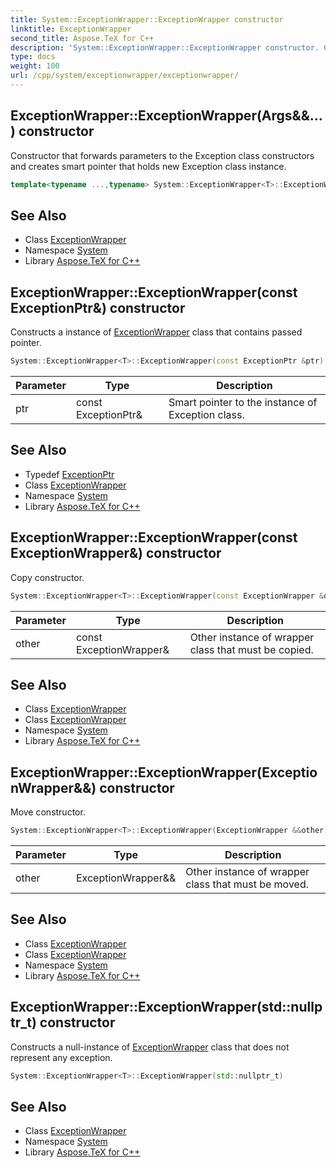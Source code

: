 ```yaml
---
title: System::ExceptionWrapper::ExceptionWrapper constructor
linktitle: ExceptionWrapper
second_title: Aspose.TeX for C++
description: 'System::ExceptionWrapper::ExceptionWrapper constructor. Constructor that forwards parameters to the Exception class constructors and creates smart pointer that holds new Exception class instance in C++.'
type: docs
weight: 100
url: /cpp/system/exceptionwrapper/exceptionwrapper/
---
```

## ExceptionWrapper::ExceptionWrapper(Args\&&...) constructor


Constructor that forwards parameters to the Exception class constructors and creates smart pointer that holds new Exception class instance.

```cpp
template<typename ...,typename> System::ExceptionWrapper<T>::ExceptionWrapper(Args &&...args)
```

## See Also

* Class [ExceptionWrapper](../)
* Namespace [System](../../)
* Library [Aspose.TeX for C++](../../../)
## ExceptionWrapper::ExceptionWrapper(const ExceptionPtr\&) constructor


Constructs a instance of [ExceptionWrapper](../) class that contains passed pointer.

```cpp
System::ExceptionWrapper<T>::ExceptionWrapper(const ExceptionPtr &ptr)
```


| Parameter | Type | Description |
| --- | --- | --- |
| ptr | const ExceptionPtr\& | Smart pointer to the instance of Exception class. |

## See Also

* Typedef [ExceptionPtr](../../exceptionptr/)
* Class [ExceptionWrapper](../)
* Namespace [System](../../)
* Library [Aspose.TeX for C++](../../../)
## ExceptionWrapper::ExceptionWrapper(const ExceptionWrapper\&) constructor


Copy constructor.

```cpp
System::ExceptionWrapper<T>::ExceptionWrapper(const ExceptionWrapper &other)
```


| Parameter | Type | Description |
| --- | --- | --- |
| other | const ExceptionWrapper\& | Other instance of wrapper class that must be copied. |

## See Also

* Class [ExceptionWrapper](../)
* Class [ExceptionWrapper](../)
* Namespace [System](../../)
* Library [Aspose.TeX for C++](../../../)
## ExceptionWrapper::ExceptionWrapper(ExceptionWrapper\&&) constructor


Move constructor.

```cpp
System::ExceptionWrapper<T>::ExceptionWrapper(ExceptionWrapper &&other) noexcept
```


| Parameter | Type | Description |
| --- | --- | --- |
| other | ExceptionWrapper\&& | Other instance of wrapper class that must be moved. |

## See Also

* Class [ExceptionWrapper](../)
* Class [ExceptionWrapper](../)
* Namespace [System](../../)
* Library [Aspose.TeX for C++](../../../)
## ExceptionWrapper::ExceptionWrapper(std::nullptr_t) constructor


Constructs a null-instance of [ExceptionWrapper](../) class that does not represent any exception.

```cpp
System::ExceptionWrapper<T>::ExceptionWrapper(std::nullptr_t)
```

## See Also

* Class [ExceptionWrapper](../)
* Namespace [System](../../)
* Library [Aspose.TeX for C++](../../../)

